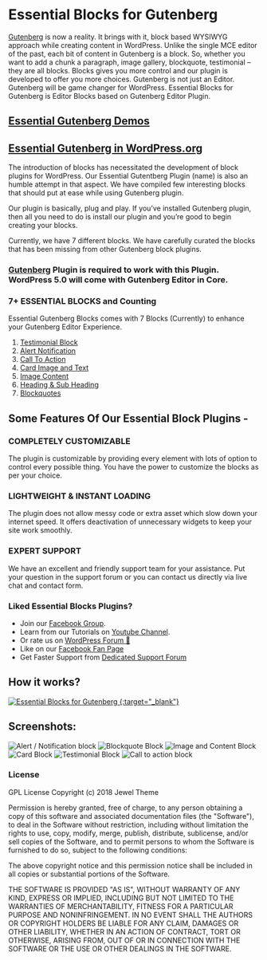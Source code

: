 #  Essential Blocks for Gutenberg 

[Gutenberg](https://wordpress.org/gutenberg/) is now a reality. It brings with it, block based WYSIWYG approach while creating content in WordPress.  Unlike the single MCE editor of the past, each bit of content in Gutenberg is a block. So, whether you want to add a chunk a paragraph, image gallery, blockquote, testimonial – they are all blocks. Blocks gives you more control and our plugin is developed to offer you more choices. 
Gutenberg is not just an Editor. Gutenberg will be game changer for WordPress.
Essential Blocks for Gutenberg is Editor Blocks based on Gutenberg Editor Plugin.

## [Essential Gutenberg Demos](http://plugins.jeweltheme.com/essential-gutenberg/) 
## [Essential Gutenberg in WordPress.org](https://wordpress.org/plugins/ultimate-blocks-for-gutenberg/)

The introduction of blocks has necessitated the development of block plugins for WordPress.  Our Essential Gutentberg Plugin  (name) is also an humble attempt in that aspect. We have compiled few interesting blocks that should put at ease while using Gutenberg plugin. 

Our plugin is basically, plug and play. If you’ve installed Gutenberg plugin, then all you need to do is install our plugin and you’re good to begin creating your blocks. 

Currently, we have 7 different blocks. We have carefully curated the blocks that has been missing from other  Gutenberg block plugins. 

### [Gutenberg](https://wordpress.org/plugins/gutenberg/) Plugin is required to work with this Plugin. WordPress 5.0 will come with Gutenberg Editor in Core.

### 7+ ESSENTIAL BLOCKS and Counting
Essential Gutenberg Blocks comes with 7 Blocks (Currently) to enhance your Gutenberg Editor Experience.

1. [Testimonial Block](https://plugins.jeweltheme.com/essential-gutenberg/testimonial/)
2. [Alert Notification](https://plugins.jeweltheme.com/essential-gutenberg/alert-notification/)
3. [Call To Action](https://plugins.jeweltheme.com/essential-gutenberg/call-to-action/)
4. [Card Image and Text](https://plugins.jeweltheme.com/essential-gutenberg/cards)
5. [Image Content](https://plugins.jeweltheme.com/essential-gutenberg/image-content/)
6. [Heading & Sub Heading](https://plugins.jeweltheme.com/essential-gutenberg/title-subtitle/)
7. [Blockquotes](https://plugins.jeweltheme.com/essential-gutenberg/blockquote/)

## Some Features Of Our Essential Block Plugins -


### COMPLETELY CUSTOMIZABLE
The plugin is customizable by providing every element with lots of option to control every possible thing. You have the power to customize the blocks as per your choice. 

### LIGHTWEIGHT & INSTANT LOADING
The plugin does not allow messy code or extra asset which slow down your internet speed. It offers deactivation of unnecessary widgets to keep your site work smoothly.  

### EXPERT SUPPORT
We have an excellent and friendly support team for your assistance. Put your question in the support forum or you can contact us directly via live chat and contact form.


### Liked Essential Blocks Plugins?
- Join our [Facebook Group](https://www.facebook.com/groups/jeweltheme/).
- Learn from our Tutorials on [Youtube Channel](https://www.youtube.com/channel/UCAPfTXvzbNebKsB322Iz6HQ).
- Or rate us on [WordPress Forum 🙂](https://wordpress.org/support/plugin/ultimate-blocks-for-gutenberg/reviews/#new-post) 
- Like on our [Facebook Fan Page](https://www.facebook.com/jwthemeltd)
- Get Faster Support from [Dedicated Support Forum](https://jeweltheme.com/support/forum/wordpress-plugins/essential-blocks-for-gutenberg/)

## How it works?

[![Essential Blocks for Gutenberg](https://img.youtube.com/vi/mu-heAQgUOk/maxresdefault.jpg) {:target="_blank"}](https://www.youtube.com/embed/mu-heAQgUOk "Essential Blocks for Gutenberg")

## Screenshots:

![Alert / Notification block](https://jeweltheme.com/wp-content/uploads/2018/11/alert-or-notification.png)
![Blockquote Block](https://jeweltheme.com/wp-content/uploads/2018/11/blockquote.png)
![Image and Content Block](https://jeweltheme.com/wp-content/uploads/2018/11/image-and-content.png)
![Card Block](https://jeweltheme.com/wp-content/uploads/2018/11/card.png)
![Testimonial Block](https://jeweltheme.com/wp-content/uploads/2018/11/testimonial.png)
![Call to action block](https://jeweltheme.com/wp-content/uploads/2018/11/call-to-action.png)

### License

GPL License Copyright (c) 2018 Jewel Theme

Permission is hereby granted, free of charge, to any person obtaining a copy of this software and associated documentation files (the "Software"), to deal in the Software without restriction, including without limitation the rights to use, copy, modify, merge, publish, distribute, sublicense, and/or sell copies of the Software, and to permit persons to whom the Software is furnished to do so, subject to the following conditions:

The above copyright notice and this permission notice shall be included in all copies or substantial portions of the Software.

THE SOFTWARE IS PROVIDED "AS IS", WITHOUT WARRANTY OF ANY KIND, EXPRESS OR IMPLIED, INCLUDING BUT NOT LIMITED TO THE WARRANTIES OF MERCHANTABILITY, FITNESS FOR A PARTICULAR PURPOSE AND NONINFRINGEMENT. IN NO EVENT SHALL THE AUTHORS OR COPYRIGHT HOLDERS BE LIABLE FOR ANY CLAIM, DAMAGES OR OTHER LIABILITY, WHETHER IN AN ACTION OF CONTRACT, TORT OR OTHERWISE, ARISING FROM, OUT OF OR IN CONNECTION WITH THE SOFTWARE OR THE USE OR OTHER DEALINGS IN THE SOFTWARE.
